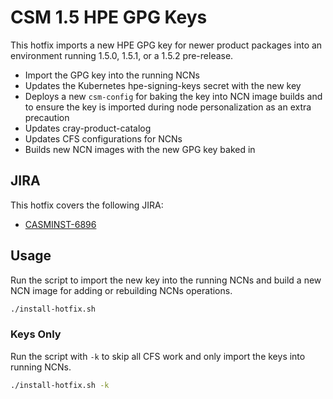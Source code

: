 # CSM 1.5 HPE GPG Keys

This hotfix imports a new HPE GPG key for newer product packages into an environment running 1.5.0, 1.5.1, or a 1.5.2 pre-release.

- Import the GPG key into the running NCNs
- Updates the Kubernetes hpe-signing-keys secret with the new key
- Deploys a new `csm-config` for baking the key into NCN image builds and to ensure the key is imported during node personalization as an extra precaution
- Updates cray-product-catalog
- Updates CFS configurations for NCNs
- Builds new NCN images with the new GPG key baked in

## JIRA

This hotfix covers the following JIRA:

* [CASMINST-6896](https://jira-pro.it.hpe.com:8443/browse/CASMTRIAGE-6896)

## Usage

Run the script to import the new key into the running NCNs and build a new NCN image for adding or rebuilding NCNs operations.

```bash
./install-hotfix.sh
```

### Keys Only

Run the script with `-k` to skip all CFS work and only import the keys into running NCNs.

```bash
./install-hotfix.sh -k
```
